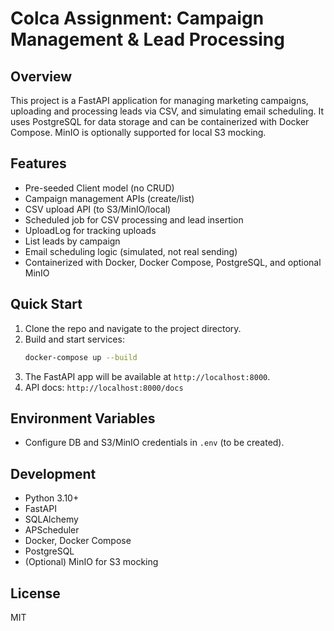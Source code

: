 # Colca Assignment: Campaign Management & Lead Processing

## Overview
This project is a FastAPI application for managing marketing campaigns, uploading and processing leads via CSV, and simulating email scheduling. It uses PostgreSQL for data storage and can be containerized with Docker Compose. MinIO is optionally supported for local S3 mocking.

## Features
- Pre-seeded Client model (no CRUD)
- Campaign management APIs (create/list)
- CSV upload API (to S3/MinIO/local)
- Scheduled job for CSV processing and lead insertion
- UploadLog for tracking uploads
- List leads by campaign
- Email scheduling logic (simulated, not real sending)
- Containerized with Docker, Docker Compose, PostgreSQL, and optional MinIO

## Quick Start
1. Clone the repo and navigate to the project directory.
2. Build and start services:
   ```sh
   docker-compose up --build
   ```
3. The FastAPI app will be available at `http://localhost:8000`.
4. API docs: `http://localhost:8000/docs`

## Environment Variables
- Configure DB and S3/MinIO credentials in `.env` (to be created).

## Development
- Python 3.10+
- FastAPI
- SQLAlchemy
- APScheduler
- Docker, Docker Compose
- PostgreSQL
- (Optional) MinIO for S3 mocking

## License
MIT
